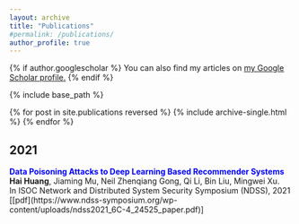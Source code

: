 ```yaml
---
layout: archive
title: "Publications"
#permalink: /publications/
author_profile: true
---
```


{% if author.googlescholar %}
  You can also find my articles on <u><a href="{{author.googlescholar}}">my Google Scholar profile</a>.</u>
{% endif %}

{% include base_path %}

{% for post in site.publications reversed %}
  {% include archive-single.html %}
{% endfor %}

## 2021
<p>
<b><font color=blue>Data Poisoning Attacks to Deep Learning Based Recommender Systems</font></b><br/>
<b>Hai Huang</b>, Jiaming Mu, Neil Zhenqiang Gong, Qi Li, Bin Liu, Mingwei Xu.<br/>
In ISOC Network and Distributed System Security Symposium (NDSS), 2021<br/>
[[pdf](https://www.ndss-symposium.org/wp-content/uploads/ndss2021_6C-4_24525_paper.pdf)]
</p>

